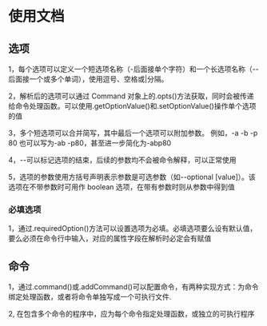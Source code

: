 # 使用文档

## 选项

1，每个选项可以定义一个短选项名称（-后面接单个字符）和一个长选项名称（--后面接一个或多个单词），使用逗号、空格或|分隔。

2，解析后的选项可以通过 Command 对象上的.opts()方法获取，同时会被传递给命令处理函数。可以使用.getOptionValue()和.setOptionValue()操作单个选项的值

3，多个短选项可以合并简写，其中最后一个选项可以附加参数。 例如，-a -b -p 80 也可以写为-ab -p80，甚至进一步简化为-abp80

4，--可以标记选项的结束，后续的参数均不会被命令解释，可以正常使用

5，选项的参数使用方括号声明表示参数是可选参数（如--optional [value]）。该选项在不带参数时可用作 boolean 选项，在带有参数时则从参数中得到值

### 必填选项

1，通过.requiredOption()方法可以设置选项为必填。必填选项要么设有默认值，要么必须在命令行中输入，对应的属性字段在解析时必定会有赋值

## 命令

1，通过.command()或.addCommand()可以配置命令，有两种实现方式：为命令绑定处理函数，或者将命令单独写成一个可执行文件.

2, 在包含多个命令的程序中，应为每个命令指定处理函数，或独立的可执行程序
